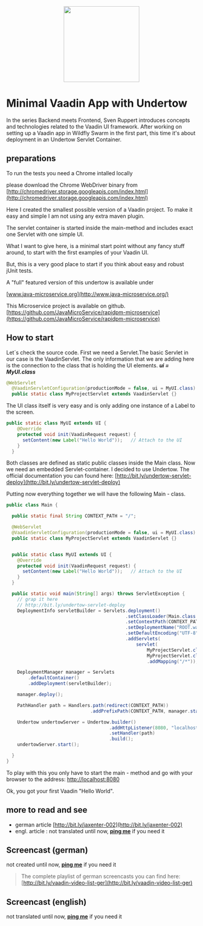 
<center>
<a href="https://vaadin.com">
 <img src="https://vaadin.com/images/hero-reindeer.svg" width="200" height="200" /></a>
</center>

# Minimal Vaadin App with Undertow
In the series Backend meets Frontend, Sven Ruppert introduces 
concepts and technologies related to the Vaadin UI framework. 
After working on setting up a Vaadin app in Wildfly Swarm 
in the first part, this time it's about deployment in 
an Undertow Servlet Container.

## preparations
To run the tests you need a Chrome intalled locally

please download the Chrome WebDriver binary 
from [http://chromedriver.storage.googleapis.com/index.html](http://chromedriver.storage.googleapis.com/index.html)

Here I created the smallest possible version of a Vaadin project.
To make it easy and simple I am not using any extra maven plugin.

The servlet container is started inside the main-method and
includes exact one Servlet with one simple UI.

What I want to give here, is a minimal start point 
without any fancy stuff around, to start with the 
first examples of your Vaadin UI.

But, this is a very good place to start if you think about 
easy and robust jUnit tests. 

A "full" featured version of this undertow
is available under

[www.java-microservice.org](http://www.java-microservice.org/)

This Microservice project is available on github.
[https://github.com/JavaMicroService/rapidpm-microservice](https://github.com/JavaMicroService/rapidpm-microservice)


## How to start

Let´s check the source code. First we need a Servlet.The basic Servlet in 
our case is the VaadinServlet. The only information that we are adding 
here is the connection to the class that is holding the UI elements.
***ui = MyUI.class***

```java
@WebServlet
  @VaadinServletConfiguration(productionMode = false, ui = MyUI.class)
  public static class MyProjectServlet extends VaadinServlet {}
```

The UI class itself is very easy and is only adding one instance of a Label to the 
screen. 

```java
public static class MyUI extends UI {
    @Override
    protected void init(VaadinRequest request) {
      setContent(new Label("Hello World"));   // Attach to the UI
    }
  }
```

Both classes are defined as static public classes inside the Main class.
Now we need an embedded Servlet-container. I decided to use Undertow.
The official  documentation you can found 
here: [http://bit.ly/undertow-servlet-deploy](http://bit.ly/undertow-servlet-deploy)

Putting now everything together we will have the following Main - class.


```java
public class Main {

  public static final String CONTEXT_PATH = "/";

  @WebServlet
  @VaadinServletConfiguration(productionMode = false, ui = MyUI.class)
  public static class MyProjectServlet extends VaadinServlet {}


  public static class MyUI extends UI {
    @Override
    protected void init(VaadinRequest request) {
      setContent(new Label("Hello World"));   // Attach to the UI
    }
  }

  public static void main(String[] args) throws ServletException {
    // grap it here
    // http://bit.ly/undertow-servlet-deploy
    DeploymentInfo servletBuilder = Servlets.deployment()
                                            .setClassLoader(Main.class.getClassLoader())
                                            .setContextPath(CONTEXT_PATH)
                                            .setDeploymentName("ROOT.war")
                                            .setDefaultEncoding("UTF-8")
                                            .addServlets(
                                                servlet(
                                                    MyProjectServlet.class.getSimpleName(),
                                                    MyProjectServlet.class)
                                                    .addMapping("/*"));

    DeploymentManager manager = Servlets
        .defaultContainer()
        .addDeployment(servletBuilder);

    manager.deploy();

    PathHandler path = Handlers.path(redirect(CONTEXT_PATH))
                               .addPrefixPath(CONTEXT_PATH, manager.start());

    Undertow undertowServer = Undertow.builder()
                                      .addHttpListener(8080, "localhost")
                                      .setHandler(path)
                                      .build();
    undertowServer.start();

  }
}
```

To play with this you only have to start the main - method and 
go with your browser to the address: [http://localhost:8080](http://localhost:8080)

Ok, you got your first Vaadin "Hello World".

## more to read and see
* german article [http://bit.ly/jaxenter-002](http://bit.ly/jaxenter-002)
* engl. article : not translated until now, **[ping me](https://twitter.com/SvenRuppert)** if you need it


## Screencast (german)
not created until now, **[ping me](https://twitter.com/SvenRuppert)** if you need it

>The complete playlist of german screencasts you can find here: 
>[http://bit.ly/vaadin-video-list-ger](http://bit.ly/vaadin-video-list-ger)

## Screencast (english)
not translated until now, **[ping me](https://twitter.com/SvenRuppert)** if you need it


